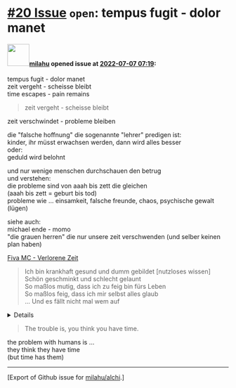 [\#20 Issue](https://github.com/milahu/alchi/issues/20) `open`: tempus fugit - dolor manet
==========================================================================================

#### <img src="https://avatars.githubusercontent.com/u/12958815?v=4" width="50">[milahu](https://github.com/milahu) opened issue at [2022-07-07 07:19](https://github.com/milahu/alchi/issues/20):

tempus fugit - dolor manet  
zeit vergeht - scheisse bleibt  
time escapes - pain remains

> zeit vergeht - scheisse bleibt

zeit verschwindet - probleme bleiben

die "falsche hoffnung" die sogenannte "lehrer" predigen ist:  
kinder, ihr müsst erwachsen werden, dann wird alles besser  
oder:  
geduld wird belohnt

und nur wenige menschen durchschauen den betrug  
und verstehen:  
die probleme sind von aaah bis zett die gleichen  
(aaah bis zett = geburt bis tod)  
probleme wie ... einsamkeit, falsche freunde, chaos, psychische gewalt
(lügen)

siehe auch:  
michael ende - momo  
"die grauen herren" die nur unsere zeit verschwenden (und selber keinen
plan haben)

[Fiva MC - Verlorene
Zeit](https://www.youtube.com/watch?v=IgLPMYejUwc&t=1472s)

> Ich bin krankhaft gesund und dumm gebildet \[nutzloses wissen\]  
> Schön geschminkt und schlecht gelaunt  
> So maßlos mutig, dass ich zu feig bin fürs Leben  
> So maßlos feig, dass ich mir selbst alles glaub  
> ... Und es fällt nicht mal wem auf

<details>

> The inescapable, the irresistable  
> the unnegotiable, the unchallengend, time
>
> Ich hab soviel verpasst von den wichtigen Dingen  
> So viel nicht gemacht und das ohne Grund  
> Und weil solche Gedanken doch eigentlich nichts bringen
> \[depression\]  
> Halt ich die Augen zu und die Hand vor den Mund \[scham\]
>
> Ich bin krankhaft gesund und dumm gebildet \[nutzloses wissen\]  
> Schön geschminkt und schlecht gelaunt  
> So maßlos mutig, dass ich zu feig bin fürs Leben  
> So maßlos feig, dass ich mir selbst alles glaub  
> ... Und es fällt nicht mal wem auf
>
> Ich geh′ nicht mal mehr raus  
> Zieh' mich nicht mal mehr aus  
> Meine Kleider, die Haut  
> Die mich nicht mal mehr braucht
>
> Ich bin dünn wie Papier  
> Alles scheint durch mich  
> Nur mein′ ich hier scheint kein Licht  
> Kein ich, kein du
>
> Nur der Tisch und der Stuhl und das Glas hör'n mir zu  
> Und weil mich niemand sieht, ist mir egal was ich tu
>
> Und weil ich gar nichts mach, seh ich allem nur zu  
> mit dem Glas in der Hand, vor dem Tisch auf dem Stuhl
>
> Fühlt sich alles so an wie es ist  
> Und umso mehr man vergisst was passiert  
> Wird das Glas wieder leer
>
> Jeder Tag zu kurz und die Stunden zu lang  
> Wozu jeder Morgen, ich fang nichts damit an \[zeitverschwendung ist
> sünde\]
>
> Wozu jeder Abend wenn ich nicht schlafen kann  
> Wach sein tut weh ohne Tatendrang
>
> Damit ich atmen kann, halt ich Fenster geschlossen  
> Türen verriegelt und mein Herz in der Hand \[angst\]
>
> Und Zug um Zug vergess′ ich  
> Die Stimme, die es gut mit mir meint  
> Und mir sagt, dass man was ändern kann \[gefühle\]
>
> Schau dir die Augenränder an, ich hab lange Zeit nachgedacht  
> Ob Vergangenheit zu ändern ist, doch es ist nicht möglich
>
> Denn alles was ich nicht tat ist ab jetzt mein Hindernis  
> Und glaub mir, das zu überwinden geht nicht
>
> Ich leb′ nicht mehr in meinen Träumen, die sind geplatzt  
> Der Rest ist Ballast und landet im Glas \[alkohol\]
>
> Es macht mir Spaß nichts mehr zu spüren  
> Von dem was ich vergaß zu tun \[ignoranz, starrsinn, falsche
> geduld\]  
> Als es die beste Zeit dafür war  
> Weil es nur die Zeit dafür gab
>
> Es ist vorbei, kein Traum,  
> kein Ziel auf das man sich freut \[ich bin zu alt für den scheiss\]  
> Es gibt nichts was so fehlt  
> Wie verlorene Zeit.

</details>

> The trouble is, you think you have time.

the problem with humans is ...  
they think they have time  
(but time has them)

------------------------------------------------------------------------

\[Export of Github issue for
[milahu/alchi](https://github.com/milahu/alchi).\]

